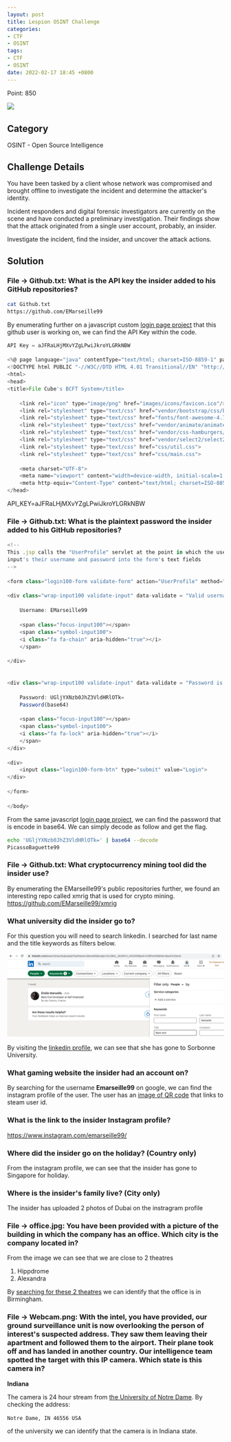 ```yaml
---
layout: post
title: Lespion OSINT Challenge
categories:
- CTF
- OSINT
tags:
- CTF
- OSINT
date: 2022-02-17 18:45 +0800
---
```

Point: 850

<a href="https://cyberdefenders.org/blueteam-ctf-challenges/progress/rootware/73/"><img src="https://img.shields.io/badge/completed-lespion%20opensource%20intelligence-brightgreen.svg" /></a>

## Category

OSINT - Open Source Intelligence

## Challenge Details

You have been tasked by a client whose network was compromised and brought offline to investigate the incident and determine the attacker's identity.

Incident responders and digital forensic investigators are currently on the scene and have conducted a preliminary investigation. Their findings show that the attack originated from a single user account, probably, an insider.

Investigate the incident, find the insider, and uncover the attack actions.

## Solution

### File -> Github.txt: What is the API key the insider added to his GitHub repositories?

```bash
cat Github.txt                           
https://github.com/EMarseille99   
```

By enumerating further on a javascript custom [login page project](https://github.com/EMarseille99/Project-Build---Custom-Login-Page/blob/master/Login%20Page.js) that this github user is working on, we can find the API Key within the code.

```javascript
API Key = aJFRaLHjMXvYZgLPwiJkroYLGRkNBW

<%@ page language="java" contentType="text/html; charset=ISO-8859-1" pageEncoding="ISO-8859-1"%>
<!DOCTYPE html PUBLIC "-//W3C//DTD HTML 4.01 Transitional//EN" "http://www.w3.org/TR/html4/loose.dtd">
<html>
<head>
<title>File Cube's BCFT System</title>

    <link rel="icon" type="image/png" href="images/icons/favicon.ico"/>
    <link rel="stylesheet" type="text/css" href="vendor/bootstrap/css/bootstrap.min.css">
    <link rel="stylesheet" type="text/css" href="fonts/font-awesome-4.7.0/css/font-awesome.min.css">
    <link rel="stylesheet" type="text/css" href="vendor/animate/animate.css">
    <link rel="stylesheet" type="text/css" href="vendor/css-hamburgers/hamburgers.min.css">
    <link rel="stylesheet" type="text/css" href="vendor/select2/select2.min.css">
    <link rel="stylesheet" type="text/css" href="css/util.css">
    <link rel="stylesheet" type="text/css" href="css/main.css">

    <meta charset="UTF-8">
    <meta name="viewport" content="width=device-width, initial-scale=1.0">
    <meta http-equiv="Content-Type" content="text/html; charset=ISO-8859-1">
</head>
```

API_KEY=aJFRaLHjMXvYZgLPwiJkroYLGRkNBW

### File -> Github.txt: What is the plaintext password the insider added to his GitHub repositories?

```javascript
<!-- 
This .jsp calls the "UserProfile" servlet at the point in which the user 
input's their username and password into the form's text fields
-->

<form class="login100-form validate-form" action="UserProfile" method="post">

<div class="wrap-input100 validate-input" data-validate = "Valid username is required: FileCubeUser100">

    Username: EMarseille99
    
    <span class="focus-input100"></span>
    <span class="symbol-input100">
    <i class="fa fa-chain" aria-hidden="true"></i>
    </span>
    
</div> 


<div class="wrap-input100 validate-input" data-validate = "Password is required">

    Password: UGljYXNzb0JhZ3VldHRlOTk=
    Password(base64)
    
    <span class="focus-input100"></span>
    <span class="symbol-input100">
    <i class="fa fa-lock" aria-hidden="true"></i>
    </span>
</div>

<div>
    <input class="login100-form-btn" type="submit" value="Login">
</div>

</form>

</body>
```

From the same javascript [login page project](https://github.com/EMarseille99/Project-Build---Custom-Login-Page/blob/master/Login%20Page.js), we can find the password that is encode in base64. We can simply decode as follow and get the flag.

```bash
echo 'UGljYXNzb0JhZ3VldHRlOTk=' | base64 --decode
PicassoBaguette99
```

### File -> Github.txt: What cryptocurrency mining tool did the insider use?

By enumerating the EMarseille99's public repositories further, we found an interesting repo called xmrig that is used for crypto mining.
<https://github.com/EMarseille99/xmrig>

### What university did the insider go to?

For this question you will need to search linkedin. I searched for last name and the title keywords as filters below.

![linkedin](/assets/img/blogImages/Lespion1.png)

By visiting the [linkedin profile](https://www.linkedin.com/in/%C3%A9milie-marseille-4b353a1aa/), we can see that she has gone to Sorbonne University.

### What gaming website the insider had an account on?

By searching for the username **Emarseille99** on google, we can find the instagram profile of the user. The user has an [image of QR code](https://www.instagram.com/p/CAs_zj6FwMT/) that links to steam user id.

### What is the link to the insider Instagram profile?

<https://www.instagram.com/emarseille99/>

### Where did the insider go on the holiday? (Country only)

From the instagram profile, we can see that the insider has gone to Singapore for holiday.

### Where is the insider's family live? (City only)

The insider has uploaded 2 photos of Dubai on the instragram profile

### File -> office.jpg: You have been provided with a picture of the building in which the company has an office. Which city is the company located in?

From the image we can see that we are close to 2 theatres

1. Hippdrome
2. Alexandra

By [searching for these 2 theatres](https://www.google.com/search?q=hippodrome+theatre+alexandra+theatre&client=safari&rls=en&sxsrf=APq-WBsbNhjDMPu1ek5yMi4-Kwr9ISylsw%3A1645094350372&ei=ziUOYpCqFovbz7sPyq6ouAU&ved=0ahUKEwiQyYCDxob2AhWL7XMBHUoXClcQ4dUDCA4&uact=5&oq=hippodrome+theatre+alexandra+theatre&gs_lcp=Cgdnd3Mtd2l6EAMyBwgAEEcQsAMyBwgAEEcQsAMyBwgAEEcQsAMyBwgAEEcQsAMyBwgAEEcQsAMyBwgAEEcQsAMyBwgAEEcQsAMyBwgAEEcQsANKBAhBGABKBAhGGABQAFgAYNQFaAFwAXgAgAEAiAEAkgEAmAEAyAEIwAEB&sclient=gws-wiz) we can identify that the office is in Birmingham.

### File -> Webcam.png: With the intel, you have provided, our ground surveillance unit is now overlooking the person of interest's suspected address. They saw them leaving their apartment and followed them to the airport. Their plane took off and has landed in another country. Our intelligence team spotted the target with this IP camera. Which state is this camera in?

**Indiana**

The camera is 24 hour stream from [the University of Notre Dame](https://dome.nd.edu). By checking the address:

`Notre Dame, IN 46556 USA`

 of the university we can identify that the camera is in Indiana state.
